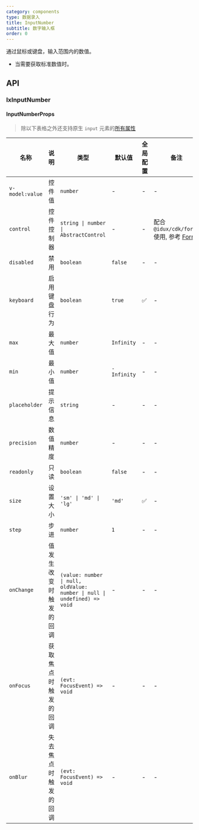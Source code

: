 ```yaml
---
category: components
type: 数据录入
title: InputNumber
subtitle: 数字输入框
order: 0
---
```


通过鼠标或键盘，输入范围内的数值。

- 当需要获取标准数值时。

## API

### IxInputNumber

#### InputNumberProps

> 除以下表格之外还支持原生 `input` 元素的[所有属性](https://developer.mozilla.org/zh-CN/docs/Web/HTML/Element/input)

| 名称 | 说明 | 类型  | 默认值 | 全局配置 | 备注 |
| --- | --- | --- | --- | --- | --- |
| `v-model:value` | 控件值 | `number` | - | - | - |
| `control` | 控件控制器 | `string \| number \| AbstractControl` | - | - | 配合 `@idux/cdk/forms` 使用, 参考 [Form](/components/form/zh) |
| `disabled` | 禁用 | `boolean` | `false` | - | - |
| `keyboard` | 启用键盘行为 | `boolean` | `true` | ✅ | - |
| `max` | 最大值 | `number` | `Infinity` | - | - |
| `min` | 最小值 | `number` | `-Infinity` | - | - |
| `placeholder` | 提示信息 | `string` | - | - | - |
| `precision` | 数值精度 | `number` | - | - | - |
| `readonly` | 只读 | `boolean` | `false` | - | - |
| `size` | 设置大小 | `'sm' \| 'md' \| 'lg'` | `'md'` | ✅ | - |
| `step` | 步进 | `number` | `1` | - | - |
| `onChange` | 值发生改变时触发的回调 | `(value: number \| null, oldValue: number \| null \| undefined) => void` | - | - | - |
| `onFocus` | 获取焦点时触发的回调 | `(evt: FocusEvent) => void` | - | - | - |
| `onBlur` | 失去焦点时触发的回调 | `(evt: FocusEvent) => void` | - | - | - |

